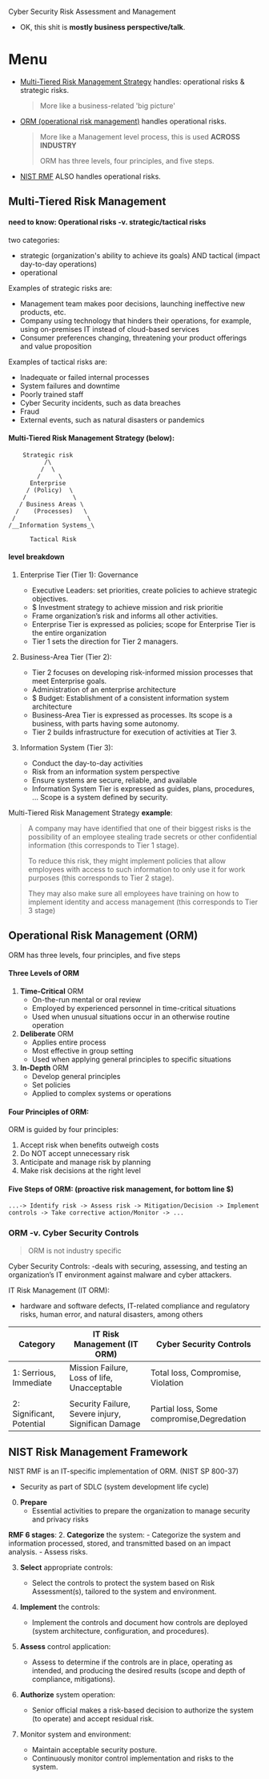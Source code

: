 Cyber Security Risk Assessment and Management

-  OK, this shit is __mostly business perspective/talk__.

# Menu
- [Multi-Tiered Risk Management Strategy](#multi-tiered-risk-management) handles: operational risks & strategic risks.
  > More like a business-related 'big picture'
- [ORM (operational risk management)](#operational-risk-management-orm) handles operational risks.
  > More like a Management level process, this is used **ACROSS INDUSTRY**
  >
  > ORM has three levels, four principles, and five steps.
- [NIST RMF](#nist-risk-management-framework) ALSO handles operational risks.


## Multi-Tiered Risk Management
#### need to know: Operational risks -v. strategic/tactical risks
two categories: 
- strategic (organization's ability to achieve its goals) AND tactical (impact day-to-day operations)
- operational

Examples of strategic risks are:
- Management team makes poor decisions, launching ineffective new products, etc.
- Company using technology that hinders their operations, for example, using on-premises IT instead of cloud-based services
- Consumer preferences changing, threatening your product offerings and value proposition

Examples of tactical risks are:
- Inadequate or failed internal processes
- System failures and downtime
- Poorly trained staff
- Cyber Security incidents, such as data breaches
- Fraud
- External events, such as natural disasters or pandemics

#### Multi-Tiered Risk Management Strategy (below):
```
    Strategic risk
          /\
         /  \
        /     \
      Enterprise            
     / (Policy)  \  
    /             \
   / Business Areas \        
  /    (Processes)   \
 /                    \
/__Information Systems_\     

      Tactical Risk
```
#### level breakdown
1. Enterprise Tier (Tier 1): Governance
    - Executive Leaders: set priorities, create policies to achieve strategic objectives.
    - $ Investment strategy to achieve mission and risk prioritie
    - Frame organization’s risk and informs all other activities.
    - Enterprise Tier is expressed as policies; scope for Enterprise Tier is the entire organization
    - Tier 1 sets the direction for Tier 2 managers.

2. Business-Area Tier (Tier 2):
    - Tier 2 focuses on developing risk-informed mission processes that meet Enterprise goals.
    - Administration of an enterprise architecture
    - $ Budget: Establishment of a consistent information system architecture
    - Business-Area Tier is expressed as processes. Its scope is a business, with parts having some autonomy.
    - Tier 2 builds infrastructure for execution of activities at Tier 3.

3. Information System (Tier 3):
    - Conduct the day-to-day activities
    - Risk from an information system perspective
    - Ensure systems are secure, reliable, and available
    - Information System Tier is expressed as guides, plans, procedures, ... Scope is a system defined by security.

Multi-Tiered Risk Management Strategy __example__:
> A company may have identified that one of their biggest risks is
> the possibility of an employee stealing trade secrets or other confidential information (this corresponds to Tier 1 stage).
>
> To reduce this risk, they might implement policies
> that allow employees with access to such information to only use it for work purposes (this corresponds to Tier 2 stage).
>
> They may also make sure all employees have training on
> how to implement identity and access management (this corresponds to Tier 3 stage)

## Operational Risk Management (ORM)
ORM has three levels, four principles, and five steps

#### Three Levels of ORM
1. __Time-Critical__ ORM
    - On-the-run mental or oral review
    - Employed by experienced personnel in time-critical situations
    - Used when unusual situations occur in an otherwise routine operation
2. __Deliberate__ ORM
    - Applies entire process
    - Most effective in group setting
    - Used when applying general principles to specific situations
3. __In-Depth__ ORM
    - Develop general principles
    - Set policies
    - Applied to complex systems or operations

#### Four Principles of ORM:
ORM is guided by four principles:

1. Accept risk when benefits outweigh costs
2. Do NOT accept unnecessary risk
3. Anticipate and manage risk by planning
4. Make risk decisions at the right level

#### Five Steps of ORM: (proactive risk management, for bottom line $)
```
...-> Identify risk -> Assess risk -> Mitigation/Decision -> Implement controls -> Take corrective action/Monitor -> ...
```

### ORM -v. Cyber Security Controls
> ORM is not industry specific

Cyber Security Controls:
-deals with securing, assessing, and testing an organization’s IT environment against malware and cyber attackers.

IT Risk Management (IT ORM):
- hardware and software defects, IT-related compliance and regulatory risks, human error, and natural disasters, among others

|Category|IT Risk Management (IT ORM) |Cyber Security Controls|
| - | -- | --|
| 1: Serrious, Immediate |Mission Failure, Loss of life, Unacceptable|Total loss, Compromise, Violation|
||||
| 2: Significant, Potential |Security Failure, Severe injury, Significan Damage|Partial loss, Some compromise,Degredation|


## NIST Risk Management Framework
NIST RMF is an IT-specific implementation of ORM. (NIST SP 800-37)
- Security as part of SDLC (system development life cycle)

0. __Prepare__
    - Essential activities to prepare the organization to manage security and privacy risks 

__RMF 6 stages__:
2. __Categorize__ the system:
    - Categorize the system and information processed, stored, and transmitted based on an impact analysis.
    - Assess risks.

3. __Select__ appropriate controls:
    - Select the controls to protect the system based on Risk Assessment(s), tailored to the system and environment.

4. __Implement__ the controls:
    - Implement the controls and document how controls are deployed (system architecture, configuration, and procedures).

5. __Assess__ control application:
    - Assess to determine if the controls are in place, operating as intended, and producing the desired results (scope and depth of compliance, mitigations).

6. __Authorize__ system operation:
    - Senior official makes a risk-based decision to authorize the system (to operate) and accept residual risk.

7. Monitor system and environment:
    - Maintain acceptable security posture.
    - Continuously monitor control implementation and risks to the system.
  






